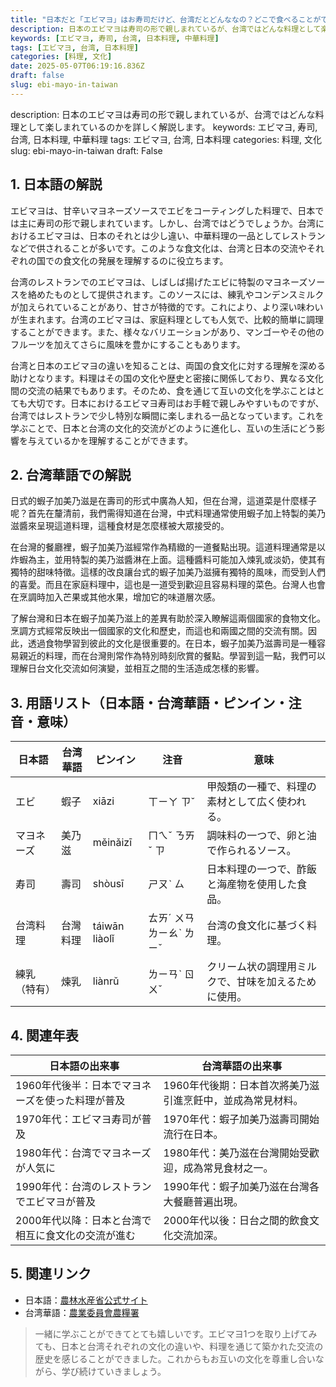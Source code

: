 ```yaml
---
title: "日本だと「エビマヨ」はお寿司だけど、台湾だとどんななの？どこで食べることができますか？"
description: 日本のエビマヨは寿司の形で親しまれているが、台湾ではどんな料理として楽しまれているのかを詳しく解説します。
keywords: [エビマヨ, 寿司, 台湾, 日本料理, 中華料理]
tags: [エビマヨ, 台湾, 日本料理]
categories: [料理, 文化]
date: 2025-05-07T06:19:16.836Z
draft: false
slug: ebi-mayo-in-taiwan
---
```


description: 日本のエビマヨは寿司の形で親しまれているが、台湾ではどんな料理として楽しまれているのかを詳しく解説します。
keywords: エビマヨ, 寿司, 台湾, 日本料理, 中華料理
tags: エビマヨ, 台湾, 日本料理
categories: 料理, 文化
slug: ebi-mayo-in-taiwan
draft: False

## 1. 日本語の解説

エビマヨは、甘辛いマヨネーズソースでエビをコーティングした料理で、日本では主に寿司の形で親しまれています。しかし、台湾ではどうでしょうか。台湾におけるエビマヨは、日本のそれとは少し違い、中華料理の一品としてレストランなどで供されることが多いです。このような食文化は、台湾と日本の交流やそれぞれの国での食文化の発展を理解するのに役立ちます。

台湾のレストランでのエビマヨは、しばしば揚げたエビに特製のマヨネーズソースを絡めたものとして提供されます。このソースには、練乳やコンデンスミルクが加えられていることがあり、甘さが特徴的です。これにより、より深い味わいが生まれます。台湾のエビマヨは、家庭料理としても人気で、比較的簡単に調理することができます。また、様々なバリエーションがあり、マンゴーやその他のフルーツを加えてさらに風味を豊かにすることもあります。

台湾と日本のエビマヨの違いを知ることは、両国の食文化に対する理解を深める助けとなります。料理はその国の文化や歴史と密接に関係しており、異なる文化間の交流の結果でもあります。そのため、食を通じて互いの文化を学ぶことはとても大切です。日本におけるエビマヨ寿司はお手軽で親しみやすいものですが、台湾ではレストランで少し特別な瞬間に楽しまれる一品となっています。これを学ぶことで、日本と台湾の文化的交流がどのように進化し、互いの生活にどう影響を与えているかを理解することができます。

## 2. 台湾華語での解説

日式的蝦子加美乃滋是在壽司的形式中廣為人知，但在台灣，這道菜是什麼樣子呢？首先在釐清前，我們需得知道在台灣，中式料理通常使用蝦子加上特製的美乃滋醬來呈現這道料理，這種食材是怎麼樣被大眾接受的。

在台灣的餐廳裡，蝦子加美乃滋經常作為精緻的一道餐點出現。這道料理通常是以炸蝦為主，並用特製的美乃滋醬淋在上面。這種醬料可能加入煉乳或淡奶，使其有獨特的甜味特徵。這樣的改良讓台式的蝦子加美乃滋擁有獨特的風味，而受到人們的喜愛。而且在家庭料理中，這也是一道受到歡迎且容易料理的菜色。台灣人也會在烹調時加入芒果或其他水果，增加它的味道層次感。

了解台灣和日本在蝦子加美乃滋上的差異有助於深入瞭解這兩個國家的食物文化。烹調方式經常反映出一個國家的文化和歷史，而這也和兩國之間的交流有關。因此，透過食物學習到彼此的文化是很重要的。在日本，蝦子加美乃滋壽司是一種容易親近的料理，而在台灣則常作為特別時刻欣賞的餐點。學習到這一點，我們可以理解日台文化交流如何演變，並相互之間的生活造成怎樣的影響。

## 3. 用語リスト（日本語・台湾華語・ピンイン・注音・意味）

| 日本語      | 台湾華語       | ピンイン       | 注音       | 意味                                             |
|-------------|---------------|---------------|-----------|------------------------------------------------|
| エビ        | 蝦子          | xiāzi         | ㄒㄧㄚ ㄗˇ  | 甲殻類の一種で、料理の素材として広く使われる。      |
| マヨネーズ  | 美乃滋        | měinǎizī      | ㄇㄟˇ ㄋㄞˇ ㄗ | 調味料の一つで、卵と油で作られるソース。            |
| 寿司       | 壽司          | shòusī        | ㄕㄡˋ ㄙ    | 日本料理の一つで、酢飯と海産物を使用した食品。      |
| 台湾料理   | 台灣料理       | táiwān liàolǐ| ㄊㄞˊ ㄨㄢ ㄌㄧㄠˋ ㄌㄧˇ | 台湾の食文化に基づく料理。                         |
| 練乳（特有）| 煉乳          | liànrǔ       | ㄌㄧㄢˋ ㄖㄨˇ | クリーム状の調理用ミルクで、甘味を加えるために使用。|

## 4. 関連年表

| 日本語の出来事                                     | 台湾華語の出来事                                      |
|--------------------------------------------------|----------------------------------------------------------------|
| 1960年代後半：日本でマヨネーズを使った料理が普及  | 1960年代後期：日本首次將美乃滋引進烹飪中，並成為常見材料。|
| 1970年代：エビマヨ寿司が普及                      | 1970年代：蝦子加美乃滋壽司開始流行在日本。                 |
| 1980年代：台湾でマヨネーズが人気に                | 1980年代：美乃滋在台灣開始受歡迎，成為常見食材之一。       |
| 1990年代：台湾のレストランでエビマヨが普及        | 1990年代：蝦子加美乃滋在台灣各大餐廳普遍出現。            |
| 2000年代以降：日本と台湾で相互に食文化の交流が進む| 2000年代以後：日台之間的飲食文化交流加深。               |

## 5. 関連リンク

- 日本語：[農林水産省公式サイト](https://www.maff.go.jp/j/shokusan/syokubun/kokusan/attach/pdf/index-9.pdf)
- 台湾華語：[農業委員會農糧署](https://www.coa.gov.tw/ws.php?id=2508213)

> 一緒に学ぶことができてとても嬉しいです。エビマヨ1つを取り上げてみても、日本と台湾それぞれの文化の違いや、料理を通じて築かれた交流の歴史を感じることができました。これからもお互いの文化を尊重し合いながら、学び続けていきましょう。